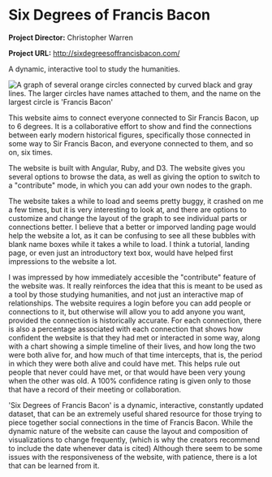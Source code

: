 # Six Degrees of Francis Bacon

**Project Director:** Christopher Warren

**Project URL:** http://sixdegreesoffrancisbacon.com/

A dynamic, interactive tool to study the humanities.

![A graph of several orange circles connected by curved black and gray lines. The larger circles have names attached to them, and the name on the largest circle is 'Francis Bacon'](https://rittr.github.io/DH-Blog-Rittr/images/bacon-graph.png)

This website aims to connect everyone connected to Sir Francis Bacon, up to 6 degrees. It is a collaborative effort to show and find the connections between early modern historical figures, specifically those connected in some way to Sir Francis Bacon, and everyone connected to them, and so on, six times.

The website is built with Angular, Ruby, and D3. The website gives you several options to browse the data, as well as giving the option to switch to a "contribute" mode, in which you can add your own nodes to the graph.

The website takes a while to load and seems pretty buggy, it crashed on me a few times, but it is very interesting to look at, and there are options to customize and change the layout of the graph to see individual parts or connections better. I believe that a better or imporved landing page would help the website a lot, as it can be confusing to see all these bubbles with blank name boxes while it takes a while to load. I think a tutorial, landing page, or even just an introductory text box, would have helped first impressions to the website a lot.

I was impressed by how immediately accesible the "contribute" feature of the website was. It really reinforces the idea that this is meant to be used as a tool by those studying humanities, and not just an interactive map of relationships. The website requires a login before you can add people or connections to it, but otherwise will allow you to add anyone you want, provided the connection is historically accurate. For each connection, there is also a percentage associated with each connection that shows how confident the website is that they had met or interacted in some way, along with a chart showing a simple timeline of their lives, and how long the two were both alive for, and how much of that time intercepts, that is, the period in which they were both alive and could have met. This helps rule out people that never could have met, or that would have been very young when the other was old. A 100% confidence rating is given only to those that have a record of their meeting or collaboration.

'Six Degrees of Francis Bacon' is a dynamic, interactive, constantly updated dataset, that can be an extremely useful shared resource for those trying to piece together social connections in the time of Francis Bacon. While the dynamic nature of the website can cause the layout and composition of visualizations to change frequently, (which is why the creators recommend to include the date whenever data is cited) Although there seem to be some issues with the responsiveness of the website, with patience, there is a lot that can be learned from it. 
